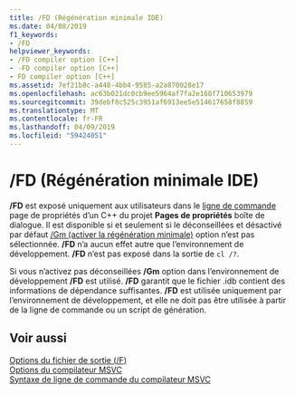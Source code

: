 ```yaml
---
title: /FD (Régénération minimale IDE)
ms.date: 04/08/2019
f1_keywords:
- /FD
helpviewer_keywords:
- /FD compiler option [C++]
- -FD compiler option [C++]
- FD compiler option [C++]
ms.assetid: 7ef21b8c-a448-4bb4-9585-a2a870028e17
ms.openlocfilehash: ac63b021dc0cb9ee5964af7fa2e168f710653979
ms.sourcegitcommit: 39debf8c525c3951af6913ee5e514617658f8859
ms.translationtype: MT
ms.contentlocale: fr-FR
ms.lasthandoff: 04/09/2019
ms.locfileid: "59424051"
---
```

# <a name="fd-ide-minimal-rebuild"></a>/FD (Régénération minimale IDE)

**/FD** est exposé uniquement aux utilisateurs dans le [ligne de commande](command-line-property-pages.md) page de propriétés d’un C++ du projet **Pages de propriétés** boîte de dialogue. Il est disponible si et seulement si le déconseillées et désactivé par défaut [/Gm (activer la régénération minimale)](gm-enable-minimal-rebuild.md) option n’est pas sélectionnée. **/FD** n’a aucun effet autre que l’environnement de développement. **/FD** n’est pas exposé dans la sortie de `cl /?`.

Si vous n’activez pas déconseillées **/Gm** option dans l’environnement de développement **/FD** est utilisé. **/FD** garantit que le fichier .idb contient des informations de dépendance suffisantes. **/FD** est utilisée uniquement par l’environnement de développement, et elle ne doit pas être utilisée à partir de la ligne de commande ou un script de génération.

## <a name="see-also"></a>Voir aussi

[Options du fichier de sortie (/F)](output-file-f-options.md)<br/>
[Options du compilateur MSVC](compiler-options.md)<br/>
[Syntaxe de ligne de commande du compilateur MSVC](compiler-command-line-syntax.md)
